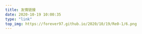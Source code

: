 ```yaml
---
title: 友情链接
date: 2020-10-19 10:00:35
type: "link"
top_img: https://forever97.github.io/2020/10/19/Re0-1/6.png
---
```

